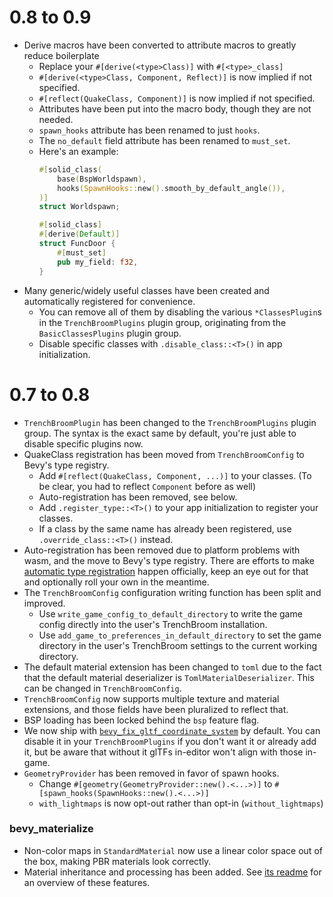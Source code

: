 # 0.8 to 0.9
- Derive macros have been converted to attribute macros to greatly reduce boilerplate
	- Replace your `#[derive(<type>Class)]` with `#[<type>_class]`
	- `#[derive(<type>Class, Component, Reflect)]` is now implied if not specified.
	- `#[reflect(QuakeClass, Component)]` is now implied if not specified.
	- Attributes have been put into the macro body, though they are not needed.
	- `spawn_hooks` attribute has been renamed to just `hooks`.
	- The `no_default` field attribute has been renamed to `must_set`.
	- Here's an example:
		```rust
		#[solid_class(
			base(BspWorldspawn),
			hooks(SpawnHooks::new().smooth_by_default_angle()),
		)]
		struct Worldspawn;

		#[solid_class]
		#[derive(Default)]
		struct FuncDoor {
			#[must_set]
			pub my_field: f32,
		}
		```
- Many generic/widely useful classes have been created and automatically registered for convenience.
	- You can remove all of them by disabling the various `*ClassesPlugin`s in the `TrenchBroomPlugins` plugin group, originating from the `BasicClassesPlugins` plugin group.
	- Disable specific classes with `.disable_class::<T>()` in app initialization.

# 0.7 to 0.8
- `TrenchBroomPlugin` has been changed to the `TrenchBroomPlugins` plugin group. The syntax is the exact same by default, you're just able to disable specific plugins now.
- QuakeClass registration has been moved from `TrenchBroomConfig` to Bevy's type registry.
	- Add `#[reflect(QuakeClass, Component, ...)]` to your classes. (To be clear, you had to reflect `Component` before as well)
	- Auto-registration has been removed, see below.
	- Add `.register_type::<T>()` to your app initialization to register your classes.
	- If a class by the same name has already been registered, use `.override_class::<T>()` instead.
- Auto-registration has been removed due to platform problems with wasm, and the move to Bevy's type registry. There are efforts to make [automatic type registration](https://github.com/bevyengine/bevy/pull/15030) happen officially, keep an eye out for that and optionally roll your own in the meantime.
- The `TrenchBroomConfig` configuration writing function has been split and improved.
	- Use `write_game_config_to_default_directory` to write the game config directly into the user's TrenchBroom installation.
	- Use `add_game_to_preferences_in_default_directory` to set the game directory in the user's TrenchBroom settings to the current working directory.
- The default material extension has been changed to `toml` due to the fact that the default material deserializer is `TomlMaterialDeserializer`. This can be changed in `TrenchBroomConfig`.
- `TrenchBroomConfig` now supports multiple texture and material extensions, and those fields have been pluralized to reflect that.
- BSP loading has been locked behind the `bsp` feature flag.
- We now ship with [`bevy_fix_gltf_coordinate_system`](https://github.com/janhohenheim/bevy_fix_gltf_coordinate_system) by default. You can disable it in your `TrenchBroomPlugins` if you don't want it or already add it, but be aware that without it glTFs in-editor won't align with those in-game.
- `GeometryProvider` has been removed in favor of spawn hooks.
	- Change `#[geometry(GeometryProvider::new().<...>)]` to `#[spawn_hooks(SpawnHooks::new().<...>)]`
	- `with_lightmaps` is now opt-out rather than opt-in (`without_lightmaps`)

### bevy_materialize
- Non-color maps in `StandardMaterial` now use a linear color space out of the box, making PBR materials look correctly.
- Material inheritance and processing has been added. See [its readme](https://github.com/Noxmore/bevy_materialize/blob/9d56fb86507ccfe26a4122406aff9bf64de43d3e/readme.md) for an overview of these features.
